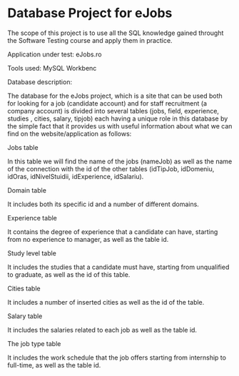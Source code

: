 # Database Project for eJobs

The scope of this project is to use all the SQL knowledge gained throught the Software Testing course and apply them in practice.

Application under test: eJobs.ro

Tools used: MySQL Workbenc

Database description: 

The database for the eJobs project, which is a site that can be used both for looking for a job (candidate account) and for staff recruitment (a company account) is divided into several tables (jobs, field, experience, studies , cities, salary, tipjob) each having a unique role in this database by the simple fact that it provides us with useful information about what we can find on the website/application as follows:

Jobs table

In this table we will find the name of the jobs (nameJob) as well as the name of the connection with the id of the other tables (idTipJob, idDomeniu, idOras, idNivelStuidii, idExperience, idSalariu).

Domain table

It includes both its specific id and a number of different domains.

Experience table

It contains the degree of experience that a candidate can have, starting from no experience to manager, as well as the table id.

Study level table

It includes the studies that a candidate must have, starting from unqualified to graduate, as well as the id of this table.

Cities table

It includes a number of inserted cities as well as the id of the table.

Salary table

It includes the salaries related to each job as well as the table id.

The job type table

It includes the work schedule that the job offers starting from internship to full-time, as well as the table id.

